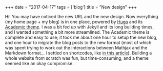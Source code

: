 +++
date = "2017-04-17"
tags = ['blog']
title = "New design"
+++

Hi! You may have noticed the new URL and the new design. Now everything (my home page + my blog) is in one place, powered by [Hugo](https://gohugo.io/) and its [Academic theme](https://github.com/gcushen/hugo-academic). I was a bit fed up with Jekyll and its long building times, and I wanted something a bit more streamlined. The Academic theme is complete and easy to use; it took me about one hour to setup the new blog, and one hour to migrate the blog posts to the new format (most of which was spent trying to work out the interactions between Mathjax and the Markdown format... I settled on shortcodes, like [in this article](http://latkin.org/blog/2016/08/07/better-tex-math-typesetting-in-hugo/)). Building a whole website from scratch was fun, but time-consuming, and a theme seemed like an okay compromise.
